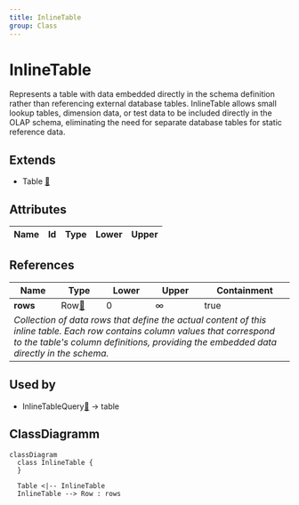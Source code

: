 ```yaml
---
title: InlineTable
group: Class
---
```


# InlineTable<a name="class-inlinetable"></a>

Represents a table with data embedded directly in the schema definition rather than referencing external database tables. InlineTable allows small lookup tables, dimension data, or test data to be included directly in the OLAP schema, eliminating the need for separate database tables for static reference data.
## Extends
- Table [🔗](./class-Table)
## Attributes

<table>
  <thead>
    <tr>
      <th>Name</th>
      <th>Id</th>
      <th>Type</th>
      <th>Lower</th>
      <th>Upper</th>
    </tr>
  </thead>
  <tbody>
  </tbody>
</table>

## References

<table>
  <thead>
    <tr>
      <th>Name</th>
      <th>Type</th>
      <th>Lower</th>
      <th>Upper</th>
      <th>Containment</th>
    </tr>
  </thead>
  <tbody>
    <tr>
      <td><strong>rows</strong></td>
      <td>Row<a href="./class-Row">🔗</a></td>
      <td>0</td>
      <td>&infin;</td>
      <td>true</td>
    </tr>
    <tr>
      <td colspan="5"><em>Collection of data rows that define the actual content of this inline table. Each row contains column values that correspond to the table's column definitions, providing the embedded data directly in the schema.</em></td>
    </tr>
  </tbody>
</table>



## Used by

- InlineTableQuery[🔗](./class-InlineTableQuery) → table

## ClassDiagramm

```mermaid
classDiagram
  class InlineTable {
  }

  Table <|-- InlineTable
  InlineTable --> Row : rows

```
